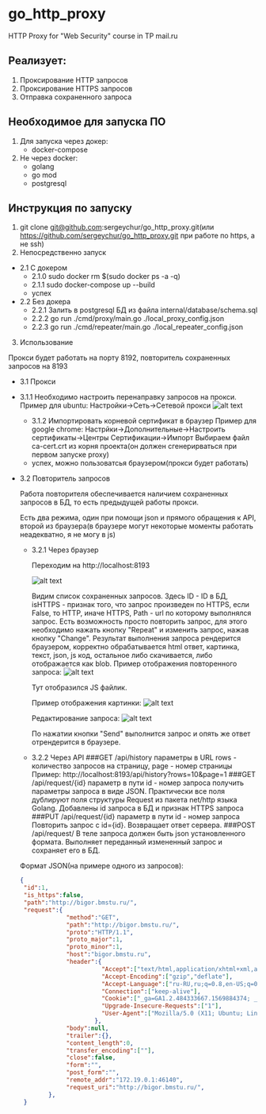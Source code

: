# go_http_proxy
HTTP Proxy for "Web Security" course in TP mail.ru

## Реализует:
 1. Проксирование HTTP запросов
 2. Проксирование HTTPS запросов
 3. Отправка сохраненного запроса
## Необходимое для запуска ПО
 1. Для запуска через докер:
    * docker-compose  
 2. Не через docker:
    * golang
    * go mod
    * postgresql
## Инструкция по запуску
 1. git clone git@github.com:sergeychur/go_http_proxy.git(или https://github.com/sergeychur/go_http_proxy.git
  при работе по https, а не ssh)
 2. Непосредственно запуск
 * 2.1 С докером
    * 2.1.0 sudo docker rm $(sudo docker ps -a -q)
    * 2.1.1 sudo docker-compose up --build
    * успех
 * 2.2 Без докера
    * 2.2.1 Залить в postgresql БД из файла internal/database/schema.sql
    * 2.2.2 go run ./cmd/proxy/main.go ./local_proxy_config.json
    * 2.2.3 go run ./cmd/repeater/main.go ./local_repeater_config.json
    
 3. Использование
 
 Прокси будет работать на порту 8192, повторитель сохраненных запросов на 8193
  * 3.1 Прокси
  * 3.1.1 Необходимо настроить перенаправку запросов на прокси.
    Пример для ubuntu:
    Настройки->Сеть->Сетевой прокси
    ![alt text](./img/proxy_settings.png "Настройки прокси")
    * 3.1.2 Импортировать корневой сертификат в браузер
    Пример для google chrome:
    Настрйки->Дополнительные->Настроить сертификаты->Центры Сертификации->Импорт
    Выбираем файл ca-cert.crt из корня проекта(он должен сгенерирваться при первом запуске proxy)
    * успех, можно пользоватсья браузером(прокси будет работать)
   * 3.2 Повторитель запросов
   
        Работа повторителя обеспечивается наличием сохраненных запросов в БД, то есть предыдущей работы прокси.
        
        Есть два режима, один при помощи json и прямого обращения к API, второй из браузера(в браузере могут некоторые моменты работать неадекватно, я не могу в js)
        * 3.2.1 Через браузер
        
            Переходим на http://localhost:8193
            
            ![alt text](./img/localhost_root.png "Стартовая страница")
            
            Видим список сохраненных запросов. Здесь ID - ID в БД, isHTTPS - признак того, что запрос произведен по HTTPS, если False, то HTTP, иначе HTTPS,
            Path - url по которому выполнялся запрос. 
            Есть возможность просто повторить запрос, для этого необходимо нажать кнопку "Repeat" и изменить запрос, нажав кнопку "Change".
            Результат выполнения запроса рендерится браузером, корректно обрабатывается html ответ, картинка, текст, json, js код, остальное либо скачивается, либо отображается как blob.
            Пример отображения повторенного запроса:
            ![alt text](./img/js_code.png "JS код")
            
            Тут отобразился JS файлик.
            
            Пример отображения картинки:
            ![alt text](./img/pic.png "Картинка")
            
            Редактирование запроса:
            ![alt text](./img/edit.png "Редактирование")
            
            По нажатии кнопки "Send" выполнится запрос и опять же ответ отрендерится в браузере.
            
        * 3.2.2 Через API
        ###GET 
        /api/history
        параметры в URL rows - количество запросов на страницу, page - номер страницы
        Пример: http://localhost:8193/api/history?rows=10&page=1
        ###GET
        /api/request/{id}
        параметр в пути id - номер запроса
        получить параметры запроса в виде JSON. Практически все поля дублируют поля структуры Request из пакета net/http языка Golang. Добавлены id запроса в БД и признак HTTPS запроса
        ###PUT
        /api/request/{id}
        параметр в пути id - номер запроса
        Повторить запрос с id={id}. Возвращает ответ сервера.
        ###POST
        /api/request/
        В теле запроса должен быть json установленного формата. Выполняет переданный измененный запрос и сохраняет его в БД.
        
        Формат JSON(на примере одного из запросов):
        ```json
        {
         "id":1,
         "is_https":false,
         "path":"http://bigor.bmstu.ru/",
         "request":{
                     "method":"GET",
                     "path":"http://bigor.bmstu.ru/",
                     "proto":"HTTP/1.1",
                     "proto_major":1,
                     "proto_minor":1,
                     "host":"bigor.bmstu.ru",
                     "header":{
                               "Accept":["text/html,application/xhtml+xml,application/xml;q=0.9,*/*;q=0.8"],
                               "Accept-Encoding":["gzip","deflate"],
                               "Accept-Language":["ru-RU,ru;q=0.8,en-US;q=0.5,en;q=0.3"],
                               "Connection":["keep-alive"],
                               "Cookie":["_ga=GA1.2.484333667.1569884374; _gid=GA1.2.1047068605.1569884374"],
                               "Upgrade-Insecure-Requests":["1"],
                               "User-Agent":["Mozilla/5.0 (X11; Ubuntu; Linux x86_64; rv:69.0) Gecko/20100101 Firefox/69.0"],
                             },
                     "body":null,
                     "trailer":{},
                     "content_length":0,
                     "transfer_encoding":[""],
                     "close":false,
                     "form":"",
                     "post_form":"",
                     "remote_addr":"172.19.0.1:46140",
                     "request_uri":"http://bigor.bmstu.ru/",
                },
         }
        